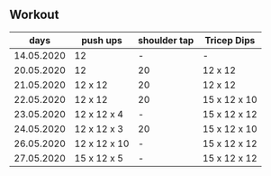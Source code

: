 ## Workout

| days       |  push ups   | shoulder tap | Tricep Dips  |
|------------|-------------|--------------|--------------|
| 14.05.2020 | 12          | -            | -            |
| 20.05.2020 | 12          | 20           | 12 x 12      |
| 21.05.2020 | 12 x 12     | 20           | 12 x 12      |
| 22.05.2020 | 12 x 12     | 20           | 15 x 12 x 10 |
| 23.05.2020 | 12 x 12 x 4 | -            | 15 x 12 x 12 |
| 24.05.2020 | 12 x 12 x 3 | 20           | 15 x 12 x 10 |
| 26.05.2020 | 12 x 12 x 10| -            | 15 x 12 x 12 |
| 27.05.2020 | 15 x 12 x 5 | -            | 15 x 12 x 12 |

